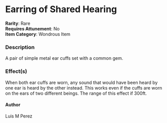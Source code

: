 # Earring of Shared Hearing
**Rarity**: Rare\
**Requires Attunement**: No\
**Item Category**: Wondrous Item

### Description
A pair of simple metal ear cuffs set with a common gem.

### Effect(s)
When both ear cuffs are worn, any sound that would have been heard by one ear is heard by the other instead.
This works even if the cuffs are worn on the ears of two different beings.
The range of this effect if 300ft.

#### Author
Luis M Perez